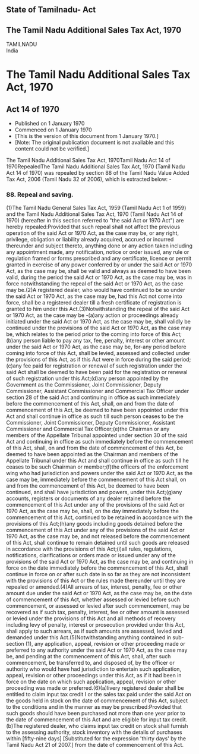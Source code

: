 ## State of Tamilnadu- Act

## The Tamil Nadu Additional Sales Tax Act, 1970

TAMILNADU  
India

# The Tamil Nadu Additional Sales Tax Act, 1970

## Act 14 of 1970

  * Published on 1 January 1970 
  * Commenced on 1 January 1970 
  * [This is the version of this document from 1 January 1970.] 
  * [Note: The original publication document is not available and this content could not be verified.] 

The Tamil Nadu Additional Sales Tax Act, 1970Tamil Nadu Act 14 of
1970RepealedThe Tamil Nadu Additional Sales Tax Act, 1970 (Tamil Nadu Act 14
of 1970) was repealed by section 88 of the Tamil Nadu Value Added Tax Act,
2006 (Tamil Nadu 32 of 2006), which is extracted below: -

### 88. Repeal and saving.

(1)The Tamil Nadu General Sales Tax Act, 1959 (Tamil Nadu Act 1 of 1959) and
the Tamil Nadu Additional Sales Tax Act, 1970 (Tamil Nadu Act 14 of 1970)
(hereafter in this section referred to "the said Act or 1970 Act") are hereby
repealed:Provided that such repeal shall not affect the previous operation of
the said Act or 1970 Act, as the case may be, or any right, privilege,
obligation or liability already acquired, accrued or incurred thereunder and
subject thereto, anything done or any action taken including any appointment
made, any notification, notice or order issued, any rule or regulation framed
or forms prescribed and any certificate, licence or permit granted in exercise
of any power conferred by or under the said Act or 1970 Act, as the case may
be, shall be valid and always as deemed to have been valid, during the period
the said Act or 1970 Act, as the case may be, was in force notwithstanding the
repeal of the said Act or 1970 Act, as the case may be.(2)A registered dealer,
who would have continued to be so under the said Act or 1970 Act, as the case
may be, had this Act not come into force, shall be a registered dealer till a
fresh certificate of registration is granted to him under this
Act.(3)Notwithstanding the repeal of the said Act or 1970 Act, as the case may
be -(a)any action or proceedings already initiated under the said Act or 1970
Act, as the case may be, shall validly be continued under the provisions of
the said Act or 1970 Act, as the case may be, which relates to the period
prior to the coming into force of this Act;(b)any person liable to pay any
tax, fee, penalty, interest or other amount under the said Act or 1970 Act, as
the case may be, for-any period before coming into force of this Act, shall be
levied, assessed and collected under the provisions of this Act, as if this
Act were in force during the said period;(c)any fee paid for registration or
renewal of such registration under the said Act shall be deemed to have been
paid for the registration or renewal of such registration under this
Act;(d)any person appointed by the Government as the Commissioner, Joint
Commissioner, Deputy Commissioner, Assistant Commissioner and Commercial Tax
Officer under section 28 of the said Act and continuing in office as such
immediately before the commencement of this Act, shall, on and from the date
of commencement of this Act, be deemed to have been appointed under this Act
and shall continue in office as such till such person ceases to be the
Commissioner, Joint Commissioner, Deputy Commissioner, Assistant Commissioner
and Commercial Tax Officer;(e)the Chairman or any members of the Appellate
Tribunal appointed under section 30 of the said Act and continuing in office
as such immediately before the commencement of this Act, shall, on and from
the date of commencement of this Act, be deemed to have been appointed as the
Chairman and members of the Appellate Tribunal under this Act and shall
continue in office as such till he ceases to be such Chairman or member;(f)the
officers of the enforcement wing who had jurisdiction and powers under the
said Act or 1970 Act, as the case may be, immediately before the commencement
of this Act shall, on and from the commencement of this Act, be deemed to have
been continued, and shall have jurisdiction and powers, under this Act;(g)any
accounts, registers or documents of any dealer retained before the
commencement of this Act under any of the provisions of the said Act or 1970
Act, as the case may be, shall, on the day immediately before the commencement
of this Act, continued to be retained in accordance with the provisions of
this Act;(h)any goods including goods detained before the commencement of this
Act under any of the provisions of the said Act or 1970 Act, as the case may
be, and not released before the commencement of this Act, shall continue to
remain detained until such goods are released in accordance with the
provisions of this Act;(i)all rules, regulations, notifications,
clarifications or orders made or issued under any of the provisions of the
said Act or 1970 Act, as the case may be, and continuing in force on the date
immediately before the commencement of this Act, shall continue in force on or
after such date in so far as they are not inconsistent with the provisions of
this Act or the rules made thereunder until they are repealed or
amended.(4)All arrears of tax, interest, penalty, fee or other amount due
under the said Act or 1970 Act, as the case may be, on the date of
commencement of this Act, whether assessed or levied before such commencement,
or assessed or levied after such commencement, may be recovered as if such
tax, penalty, interest, fee or other amount is assessed or levied under the
provisions of this Act and all methods of recovery including levy of penalty,
interest or prosecution provided under this Act, shall apply to such arrears,
as if such amounts are assessed, levied and demanded under this
Act.(5)Notwithstanding anything contained in sub-section (1), any application,
appeal, revision or other proceeding made or preferred to any authority under
the said Act or 1970 Act, as the case may be, and pending at the commencement
of this Act, shall, after such commencement, be transferred to, and disposed
of, by the officer or authority who would have had jurisdiction to entertain
such application, appeal, revision or other proceedings under this Act, as if
it had been in force on the date on which such application, appeal, revision
or other proceeding was made or preferred.(6)(a)livery registered dealer shall
be entitled to claim input tax credit I or the sales tax paid under the said
Act on the goods held in stock on the date of commencement of this Act,
subject to the conditions and in the manner as may be prescribed:Provided that
such goods should have been purchased not more than one year prior to the date
of commencement of this Act and are eligible for input tax credit.(b)The
registered dealer, who claims input tax credit on stock shall furnish to the
assessing authority, stock inventory with the details of purchases within
[fifty-nine days] [Substituted for the expression 'thirty days' by the Tamil
Nadu Act 21 of 2007.] from the date of commencement of this Act.

